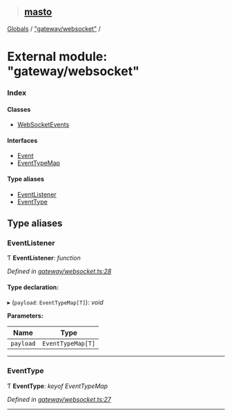 > ## [masto](../README.md)

[Globals](../globals.md) / ["gateway/websocket"](_gateway_websocket_.md) /

# External module: "gateway/websocket"

### Index

#### Classes

* [WebSocketEvents](../classes/_gateway_websocket_.websocketevents.md)

#### Interfaces

* [Event](../interfaces/_gateway_websocket_.event.md)
* [EventTypeMap](../interfaces/_gateway_websocket_.eventtypemap.md)

#### Type aliases

* [EventListener](_gateway_websocket_.md#eventlistener)
* [EventType](_gateway_websocket_.md#eventtype)

## Type aliases

###  EventListener

Ƭ **EventListener**: *function*

*Defined in [gateway/websocket.ts:28](https://github.com/neet/masto.js/blob/80b1796/src/gateway/websocket.ts#L28)*

#### Type declaration:

▸ (`payload`: `EventTypeMap[T]`): *void*

**Parameters:**

Name | Type |
------ | ------ |
`payload` | `EventTypeMap[T]` |

___

###  EventType

Ƭ **EventType**: *keyof EventTypeMap*

*Defined in [gateway/websocket.ts:27](https://github.com/neet/masto.js/blob/80b1796/src/gateway/websocket.ts#L27)*

___